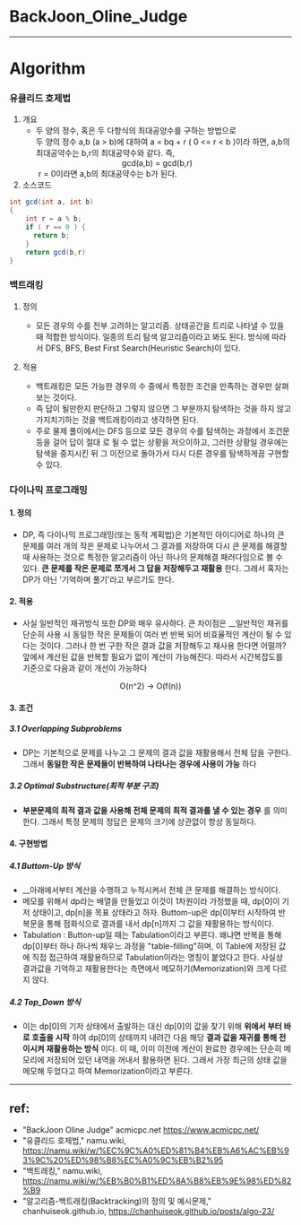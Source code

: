 BackJoon_Oline_Judge
=============

---
Algorithm
=============
### 유클리드 호제법 
1. 개요
    - 두 양의 정수, 혹은 두 다항식의 최대공양수를 구하는 방법으로   
   두 양의 정수 a,b (a > b)에 대하여 a = bq + r ( 0 <= r < b )이라 하면, a,b의 최대공약수는 b,r의 최대공약수와 같다. 즉,   
   <div align="center">gcd(a,b) = gcd(b,r)</div>     
   　　r = 0이라면 a,b의 최대공약수는 b가 된다.
2. 소스코드
```java
int gcd(int a, int b)
{
    int r = a % b;
    if ( r == 0 ) {
      return b;
    }
    return gcd(b,r)
}
```

### 백트래킹
1. 정의
    - 모든 경우의 수를 전부 고려하는 알고리즘. 상태공간을 트리로 나타낼 수 있을 때 적합한 방식이다. 
    일종의 트리 탐색 알고리즘이라고 봐도 된다. 방식에 따라서 DFS, BFS, Best First Search(Heuristic 
    Search)이 있다. 
   
2. 적용
    - 백트래킹은 모든 가능한 경우의 수 중에서 특정한 조건을 만족하는 경우만 살펴 보는 것이다.
    - 즉 답이 될만한지 판단하고 그렇지 않으면 그 부분까지 탐색하는 것을 하지 않고 가지치기하는 것을
    백트래킹이라고 생각하면 된다.
    - 주로 물제 풀이에서는 DFS 등으로 모든 경우의 수를 탐색하는 과정에서 조건문 등을 걸어 답이 절대
    로 될 수 없는 상황을 저으이하고, 그러한 상황일 경우에는 탐색을 중지시킨 뒤 그 이전으로 돌아가서 
    다시 다른 경우를 탐색하게끔 구현할 수 있다.


### 다이나믹 프로그래밍
#### 1. 정의
- DP, 즉 다이나믹 프로그래밍(또는 동적 계획법)은 기본적인 아이디어로 하나의 큰 문제를 여러 개의 작은 문제로 나누어서 그 결과를 저장하여 다시 큰 문제를 해결할 때 사용하는 것으로 특정한 알고리즘이 아닌 하나의 문제해결 패러다임으로 볼 수 있다.
    __큰 문제를 작은 문제로 쪼개서 그 답을 저장해두고 재활용__ 한다. 그래서 혹자는 DP가 아닌 '기억하며 풀기'라고 부르기도 한다.

#### 2. 적용
- 사실 일반적인 재귀방식 또한 DP와 매우 유사하다. 큰 차이점은 __일반적인 재귀를 단순히 사용 시 동일한 작은 문제들이 여러 번 반복 되어 비효율적인 계산이 될 수 있다는 것이다. 그러나 한 번 구한 작은 결과 값을 저장해두고 재사용 한다면 어떨까? 앞에서 계산된 값을 반복할 필요가 없이 계산이 가능해진다. 따라서 시간복잡도를 기준으로 다음과 같이 개선이 가능하다 
<div align="center">O(n^2) → O(f(n))</div> 

#### 3. 조건
##### 3.1 Overlapping Subproblems
- DP는 기본적으로 문제를 나누고 그 문제의 결과 값을 재활용해서 전체 답을 구한다. 그래서 __동일한 작은 문제들이 반복하여 나타나는 경우에 사용이 가능__ 하다
##### 3.2 Optimal Substructure(최적 부분 구조)
- __부분문제의 최적 결과 값을 사용해 전체 문제의 최적 결과를 낼 수 있는 경우__ 를 의미한다. 그래서 특정 문제의 정답은 문제의 크기에 상관없이 항상 동일하다.

#### 4. 구현방법
##### 4.1 Buttom-Up 방식 
- __아래에서부터 계산을 수행하고 누적시켜서 전체 큰 문제를 해결하는 방식이다.
- 메모를 위해서 dp라는 배열을 만들었고 이것이 1차원이라 가정했을 때, dp[0]이 기저 상태이고, dp[n]을 목표 상태라고 하자. Buttom-up은 dp[0]부터 시작하여 반복문을 통해 점화식으로 결과를 내서 dp[n]까지 그 값을 재활용하는 방식이다.
- Tabulation : Button-up일 때는 Tabulation이라고 부른다. 왜냐면 반복을 통해 dp[0]부터 하나 하나씩 채우느 과정을 "table-filling"히며, 이 Table에 저장된 값에 직접 접근하여 재활용하므로 Tabulation이라는 명칭이 붙었다고 한다. 사실상 결과값을 기억하고 재활용한다는 측면에서 메모하기(Memorization)와 크게 다르지 않다.

##### 4.2 Top_Down 방식
- 이는 dp[0]의 기저 상태에서 출발하는 대신 dp[0]의 값을 찾기 위해 __위에서 부터 바로 호출을 시작__ 하여 dp[0]의 상태까지 내려간 다음 해당 __결과 값을 재귀를 통해 전이시켜 재활용하는 방식__ 이다. 이 때, 이미 이전에 계산이 완료한 경우에는 단순히 메모리에 저장되어 있던 내역을 꺼내서 활용하면 된다. 그래서 가장 최근의 상태 값을 메모해 두었다고 하여 Memorization이라고 부른다.
---
## ref:
* "BackJoon Oline Judge" acmicpc.net https://www.acmicpc.net/
* "유클리드 호제법," namu.wiki, https://namu.wiki/w/%EC%9C%A0%ED%81%B4%EB%A6%AC%EB%93%9C%20%ED%98%B8%EC%A0%9C%EB%B2%95
* "백트래킹," namu.wiki, https://namu.wiki/w/%EB%B0%B1%ED%8A%B8%EB%9E%98%ED%82%B9
* "알고리즘-백트래킹(Backtracking)의 정의 및 예시문제," chanhuiseok.github.io, https://chanhuiseok.github.io/posts/algo-23/
